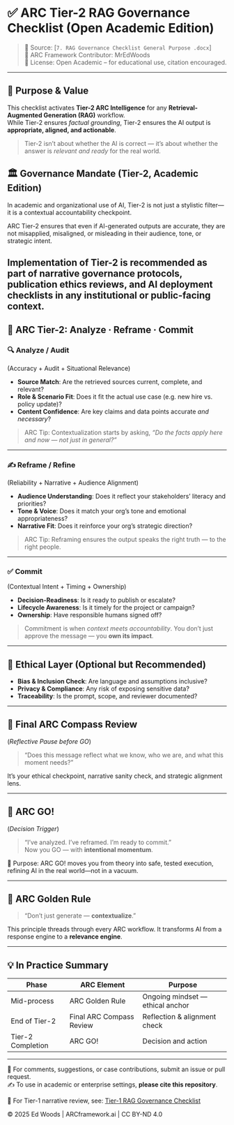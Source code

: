# ✅ ARC Tier-2 RAG Governance Checklist (Open Academic Edition)

> 📄 Source: [`7. RAG Governance Checklist General Purpose .docx`]  
> 🧠 ARC Framework Contributor: MrEdWoods  
> 🎯 License: Open Academic – for educational use, citation encouraged.

---

## 🎯 Purpose & Value

This checklist activates **Tier-2 ARC Intelligence** for any **Retrieval-Augmented Generation (RAG)** workflow.  
While Tier-2 ensures *factual grounding*, Tier-2 ensures the AI output is **appropriate, aligned, and actionable**.

> Tier-2 isn’t about whether the AI is correct — it’s about whether the answer is *relevant and ready* for the real world.

## 🏛️ Governance Mandate (Tier-2, Academic Edition)
In academic and organizational use of AI, Tier-2 is not just a stylistic filter—it is a contextual accountability checkpoint.

ARC Tier-2 ensures that even if AI-generated outputs are accurate, they are not misapplied, misaligned, or misleading in their audience, tone, or strategic intent.

Implementation of Tier-2 is recommended as part of narrative governance protocols, publication ethics reviews, and AI deployment checklists in any institutional or public-facing context.
---

## 🧭 ARC Tier-2: Analyze · Reframe · Commit

### 🔍 Analyze / Audit 
(Accuracy + Audit + Situational Relevance)

- **Source Match**: Are the retrieved sources current, complete, and relevant?  
- **Role & Scenario Fit**: Does it fit the actual use case (e.g. new hire vs. policy update)?  
- **Content Confidence**: Are key claims and data points accurate *and necessary*?

> ARC Tip: Contextualization starts by asking, *“Do the facts apply here and now — not just in general?”*

---

### ✍️ Reframe / Refine 
(Reliability + Narrative + Audience Alignment)

- **Audience Understanding**: Does it reflect your stakeholders’ literacy and priorities?  
- **Tone & Voice**: Does it match your org’s tone and emotional appropriateness?  
- **Narrative Fit**: Does it reinforce your org’s strategic direction?

> ARC Tip: Reframing ensures the output speaks the right truth — to the right people.

---

### ✅ Commit  
(Contextual Intent + Timing + Ownership)

- **Decision-Readiness**: Is it ready to publish or escalate?  
- **Lifecycle Awareness**: Is it timely for the project or campaign?  
- **Ownership**: Have responsible humans signed off?

> Commitment is when *context meets accountability*. You don’t just approve the message — you **own its impact**.

---

## 🔐 Ethical Layer (Optional but Recommended)

- **Bias & Inclusion Check**: Are language and assumptions inclusive?  
- **Privacy & Compliance**: Any risk of exposing sensitive data?  
- **Traceability**: Is the prompt, scope, and reviewer documented?

---

## 🧭 Final ARC Compass Review  
(*Reflective Pause before GO*)

> “Does this message reflect what we know, who we are, and what this moment needs?”

It’s your ethical checkpoint, narrative sanity check, and strategic alignment lens.

---

## 🚀 ARC GO!  
(*Decision Trigger*)

> “I’ve analyzed. I’ve reframed. I’m ready to commit.”  
Now you GO — with **intentional momentum**.

📌 Purpose: ARC GO! moves you from theory into safe, tested execution, refining AI in the real world—not in a vacuum.

---

## 🌟 ARC Golden Rule

> “Don’t just generate — **contextualize**.”

This principle threads through every ARC workflow. It transforms AI from a response engine to a **relevance engine**.

---

## 💡 In Practice Summary

| Phase              | ARC Element             | Purpose                          |
|-------------------|--------------------------|----------------------------------|
| Mid-process        | ARC Golden Rule         | Ongoing mindset — ethical anchor |
| End of Tier-2      | Final ARC Compass Review| Reflection & alignment check     |
| Tier-2 Completion  | ARC GO!                 | Decision and action              |

---

👀 For comments, suggestions, or case contributions, submit an issue or pull request.  
✍️ To use in academic or enterprise settings, **please cite this repository**.

👀 For Tier-1 narrative review, see: [Tier-1 RAG Governance Checklist](./ARC_Tier1_Governance_Validation_Checklist_(Open_Academic_Edition).md)

© 2025 Ed Woods | ARCframework.ai | CC BY-ND 4.0
